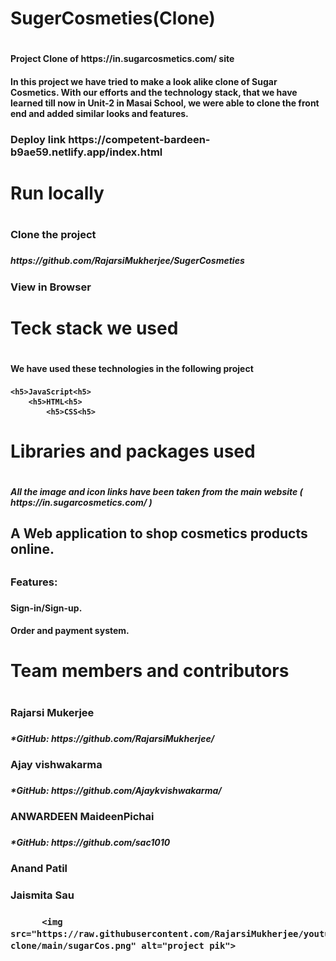  

<h1>SugerCosmeties(Clone)<h1>
<h4>Project Clone of https://in.sugarcosmetics.com/ site<h4>
<h4>In this project we have tried to make a look alike clone of Sugar Cosmetics. With our efforts and the technology stack, that we have learned till now in Unit-2 in Masai School, we were able to clone the front end and added similar looks and features.<h4>
  
<h3>Deploy link https://competent-bardeen-b9ae59.netlify.app/index.html <h3>
	
<h1>Run locally<h1>
<h3>Clone the project<h3>
<h5>https://github.com/RajarsiMukherjee/SugerCosmeties<h5>
 
<h3>View in Browser<h3>
 
	
<h1>Teck stack we used<h1>
<h4>We have used these technologies in the following project<h4>
 
	<h5>JavaScript<h5>
		<h5>HTML<h5>
			<h5>CSS<h5>
				 
						 
							
							
<h1>Libraries and packages used<h1>
	<h5>All the image and icon links have been taken from the main website ( https://in.sugarcosmetics.com/ )<h5>
    
<h2>A Web application to shop cosmetics products online. <h2>
<h3>Features:<h3>
  <h4>Sign-in/Sign-up.<h4>
  <h4>Order and payment system.<h4>
	
	   
								
<h1>Team members and contributors<h1>
	<h3>Rajarsi Mukerjee<h3>
		<h5>*GitHub: https://github.com/RajarsiMukherjee/<h5>
			<h3>Ajay vishwakarma<h3>
		<h5>*GitHub: https://github.com/Ajaykvishwakarma/<h5>
			<h3>ANWARDEEN MaideenPichai<h3>
		<h5>*GitHub: https://github.com/sac1010<h5>
			<h3>Anand Patil<h3>
		  <h3>Jaismita Sau<h3>
		 
		  <img src="https://raw.githubusercontent.com/RajarsiMukherjee/youtube-clone/main/sugarCos.png" alt="project pik">	



	
 
